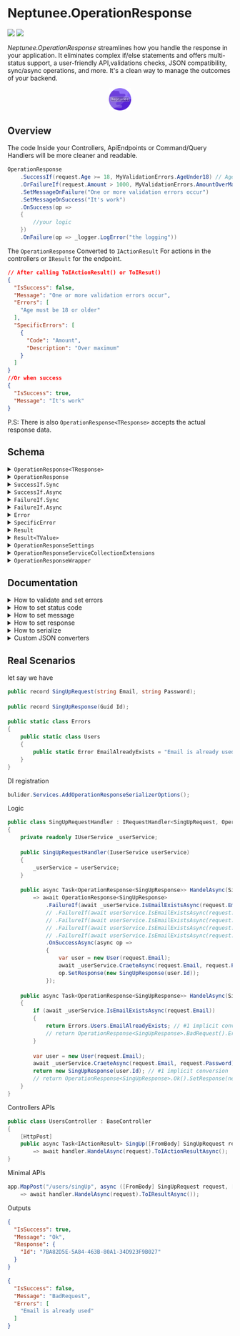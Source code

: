 # Neptunee.OperationResponse

![](https://img.shields.io/nuget/dt/Neptunee.OperationResponse)   [![](https://img.shields.io/nuget/v/Neptunee.OperationResponse)](https://www.nuget.org/packages/Neptunee.BaseCleanArchitecture)

*Neptunee.OperationResponse* streamlines how you handle the response in your application. It
eliminates complex if/else statements and offers multi-status support, a user-friendly API,validations checks, JSON
compatibility, sync/async operations, and more. It's a clean way to manage the outcomes of your backend.

<p align="center">
<img width="10%" src="icon.png"  alt="icon"/>

## Overview

The code Inside your Controllers, ApiEndpoints or Command/Query Handlers will be more cleaner and readable.

```csharp
OperationResponse
    .SuccessIf(request.Age >= 18, MyValidationErrors.AgeUnder18) // AgeUnder18 is new Error("Age must be 18 or older")
    .OrFailureIf(request.Amount > 1000, MyValidationErrors.AmountOverMax) // AmountOverMax is new SpecificError("Amount","Over maximum") 
    .SetMessageOnFailure("One or more validation errors occur")
    .SetMessageOnSuccess("It's work")
    .OnSuccess(op =>
    {
        //your logic
    })
    .OnFailure(op => _logger.LogError("the logging"))
```

The `OperationResponse` Converted to `IActionResult` For actions in the controllers or `IResult` for the endpoint.

```json
// After calling ToIActionResult() or ToIResut()
{
  "IsSuccess": false,
  "Message": "One or more validation errors occur",
  "Errors": [
	"Age must be 18 or older"
  ],
  "SpecificErrors": [
	{
	  "Code": "Amount",
	  "Description": "Over maximum"
	}
  ]
}
//Or when success
{
  "IsSuccess": true,
  "Message": "It's work"
}
```

P.S: There is also `OperationResponse<TResponse>` accepts the actual response data.

## Schema

<details>
  <summary><code>OperationResponse&lt;TResponse&gt;</code></summary>

#### Properties

| Property           | Type                         | Description                                                                                                                                                                                                                                                      |
|--------------------|------------------------------|------------------------------------------------------------------------------------------------------------------------------------------------------------------------------------------------------------------------------------------------------------------|
| **Message**        | `string?`                    | An optional message providing additional information or context related to the operation.<br/> The default serialized message is the name of `StatusCode` (e.g., Ok, BadRequest, etc.).                                                                          |                                 |
| **Response**       | `TResponse?`                 | The actual response data of the operation.                                                                                                                                                                                                                       |
| **Errors**         | `IReadOnlyCollection<Error>` | List of ([Error](src/Errors/Error.cs) or [SpecificError](src/Errors/SpecificError.cs)) associated with the operation.                                                                                                                                            |
| **HttpStatusCode** | `HttpStatusCode`             | [HttpStatusCode](https://github.com/dotnet/aspnetcore/blob/main/src/Http/Http.Abstractions/src/StatusCodes.cs) enum represents the HTTP status code returned by the operation.<br/> The default status `Ok` if errors property is empty or will be `BadRequest`. |
| **ExternalProps**  | `ExternalProps`              | [ExternalProps](src/ExternalProps.cs) object provides external properties provided based on the operation, actually it's a `Dictionary<string,string>`.                                                                                                          |
| **IsSuccess**      | `bool`                       | Indicates if the operation was successful.                                                                                                                                                                                                                       |
| **IsFailure**      | `bool`                       | Indicates if the operation has failed.                                                                                                                                                                                                                           |

#### Methods

| Method                                                          | Description                                               |
|-----------------------------------------------------------------|-----------------------------------------------------------|
| `SetResponse(TResponse? response)`                              | Sets the response of the operation.                       |
| `SetMessage(string? message, bool overwrite = false)`           | Sets the message related to the operation.                |
| `SetMessageOnSuccess(string message, bool overwrite = false)`   | Sets the message when operation is success.               |
| `SetMessageOnFailure(string message, bool overwrite = false)`   | Sets the message when operation is failure.               |
| `SetStatusCode(HttpStatusCode statusCode)`                      | Sets the HTTP status code.                                |
| `Error(Error error)`                                            | Adds an error to the operation.                           |
| `ExternalProp<TValue>(string key, TValue value)`                | Adds an external property to the operation.               |
| `OnSuccess(Action<OperationResponse<TResponse>> action)`        | Executes an action when operation is success.             |
| `OnSuccessAsync(Func<OperationResponse<TResponse>, Task> task)` | Asynchronously executes a task when operation is success. |
| `OnFailure(Action<OperationResponse<TResponse>> action)`        | Executes an action when operation is failure.             |
| `OnFailureAsync(Func<OperationResponse<TResponse>, Task> task)` | Asynchronously executes a task when operation is failure. |

#### Static Factory Methods

| Method                               | Description                                                                      |
|--------------------------------------|----------------------------------------------------------------------------------|
| `Unknown()`                          | Creates an `OperationResponse<TResponse>` with an unknown status.                |
| `Ok(string? message = null)`         | Creates a successful `OperationResponse<TResponse>` with an optional message.    |
| `BadRequest(string? message = null)` | Creates a failed `OperationResponse<TResponse>` with an optional message.        |
| `Result(Result result)`              | Creates an `OperationResponse<TResponse>` from an `Result`.                      |
| `Result(Result<TResponse> result)`   | Creates an `OperationResponse<TResponse>` from an `Result` with a response data. |

</details>
<details>
  <summary><code>OperationResponse</code></summary>

###### Inherits `OperationResponse<NoResponse>`

The [NoResponse](src/NoResponse.cs) is abstract record to define that operation will not return actual response data.

</details>
<details>
    <summary><code>SuccessIf.Sync</code></summary>

###### Partial of `OperationResponse<TResponse>`

#### Methods

| Method                                                                             | Description                                                                                                                                                                                                                                       |
|------------------------------------------------------------------------------------|---------------------------------------------------------------------------------------------------------------------------------------------------------------------------------------------------------------------------------------------------|
| `OrSuccessIf(bool predicate, Action<OperationResponse<TResponse>> onFalse)`        | Executes the provided action `onFalse` on the current `OperationResponse<TResponse>` if the provided boolean `predicate` is `false`, otherwise do nothing.                                                                                        |
| `OrSuccessIf(bool predicate, Error errorOnFalse)`                                  | Adds the provided error `errorOnFalse` to the current `OperationResponse<TResponse>` if the provided boolean `predicate` is `false`, otherwise do nothing.                                                                                        |
| `OrSuccessIf(Func<bool> predicate, Action<OperationResponse<TResponse>> onFalse)`  | Executes the provided action `onFalse` on the current `OperationResponse<TResponse>` if the boolean result of the provided predicate function is `false`, otherwise do nothing.                                                                   |
| `OrSuccessIf(Func<bool> predicate, Error errorOnFalse)`                            | Adds the provided error `errorOnFalse` to the current `OperationResponse<TResponse>` if the boolean result of the provided predicate function is `false`, otherwise do nothing.                                                                   |
| `OrIf(Result result)`                                                              | Modifies the current `OperationResponse<TResponse>` based on the properties of the provided `result`.                                                                                                                                             |
| `OrIf(Func<Result> result)`                                                        | Modifies the current `OperationResponse<TResponse>` based on the properties of the provided `result` obtained through the function.                                                                                                               |
| `AndSuccessIf(Func<bool> predicate, Action<OperationResponse<TResponse>> onFalse)` | If the current `OperationResponse<TResponse>` is still a success, executes the provided action `onFalse` on the current `OperationResponse<TResponse>` if the boolean result of the provided predicate function is `false`, otherwise do nothing. |
| `AndSuccessIf(Func<bool> predicate, Error errorOnFalse)`                           | If the current `OperationResponse<TResponse>` is still a success, adds the provided error `errorOnFalse` to the current `OperationResponse<TResponse>` if the boolean result of the provided predicate function is `false`, otherwise do nothing. |
| `AndIf(Func<Result> result)`                                                       | If the current `OperationResponse<TResponse>` is still a success, modifies it based on the properties of the provided `result` obtained through the function.                                                                                     |

#### Static Factory Methods

| Method                                                                          | Description                                                                                                                                                                                                                                |
|---------------------------------------------------------------------------------|--------------------------------------------------------------------------------------------------------------------------------------------------------------------------------------------------------------------------------------------|
| `SuccessIf(bool predicate, Action<OperationResponse<TResponse>> onFalse)`       | Creates a new unknown `OperationResponse<TResponse>`, then executes the provided action `onFalse` on the current `OperationResponse<TResponse>` if the provided boolean `predicate` is `false`, otherwise do nothing.                      |
| `SuccessIf(bool predicate, Error errorOnFalse)`                                 | Creates a new unknown `OperationResponse<TResponse>`, then adds the provided error `errorOnFalse` to the current `OperationResponse<TResponse>` if the provided boolean `predicate` is `false`, otherwise do nothing.                      |
| `SuccessIf(Func<bool> predicate, Action<OperationResponse<TResponse>> onFalse)` | Creates a new unknown `OperationResponse<TResponse>`, then executes the provided action `onFalse` on the current `OperationResponse<TResponse>` if the boolean result of the provided predicate function is `false`, otherwise do nothing. |
| `SuccessIf(Func<bool> predicate, Error errorOnFalse)`                           | Creates a new unknown `OperationResponse<TResponse>`, then adds the provided error `errorOnFalse` to the current `OperationResponse<TResponse>` if the boolean result of the provided predicate function is `false`, otherwise do nothing. |
| `If(Result result)`                                                             | Creates a new unknown `OperationResponse<TResponse>`, then modifies the current `OperationResponse<TResponse>` based on the properties of the provided `result`.                                                                           |

</details>
<details>
    <summary><code>SuccessIf.Async</code></summary>

Asynchronous method of `SuccessIf.Sync`.

#### Methods

| Method                                                                                        |
|-----------------------------------------------------------------------------------------------|
| `OrSuccessIfAsync(Func<Task<bool>> predicate, Action<OperationResponse<TResponse>> onFalse)`  |
| `OrSuccessIfAsync(Func<Task<bool>> predicate, Error errorOnFalse)`                            |
| `OrIfAsync(Func<Task<Result>> result)`                                                        |
| `AndSuccessIfAsync(Func<Task<bool>> predicate, Action<OperationResponse<TResponse>> onFalse)` |
| `AndSuccessIfAsync(Func<Task<bool>> predicate, Error errorOnFalse)`                           |
| `AndIfAsync(Func<Task<Result>> result)`                                                       |

#### Static Factory Methods

| Method                                                                                     |
|--------------------------------------------------------------------------------------------|
| `SuccessIfAsync(Func<Task<bool>> predicate, Action<OperationResponse<TResponse>> onFalse)` |
| `SuccessIfAsync(Func<Task<bool>> predicate, Error errorOnFalse)`                           |

</details>

<details>
    <summary><code>FailureIf.Sync</code></summary>

Partial of `OperationResponse<TResponse>`

#### Methods

| Method                                                                            | Description                                                                                                                                                                                                                                     |
|-----------------------------------------------------------------------------------|-------------------------------------------------------------------------------------------------------------------------------------------------------------------------------------------------------------------------------------------------|
| `OrFailureIf(bool predicate, Action<OperationResponse<TResponse>> onTrue)`        | Executes the provided action `onTrue` on the current `OperationResponse<TResponse>` if the provided boolean `predicate` is `true`, otherwise do nothing.                                                                                        |
| `OrFailureIf(bool predicate, Error errorOnTrue)`                                  | Adds the provided error `errorOnTrue` to the current `OperationResponse<TResponse>` if the provided boolean `predicate` is `true`, otherwise do nothing.                                                                                        |
| `OrFailureIf(Func<bool> predicate, Action<OperationResponse<TResponse>> onTrue)`  | Executes the provided action `onTrue` on the current `OperationResponse<TResponse>` if the boolean result of the provided predicate function is `true`, otherwise do nothing.                                                                   |
| `OrFailureIf(Func<bool> predicate, Error errorOnTrue)`                            | Adds the provided error `errorOnTrue` to the current `OperationResponse<TResponse>` if the boolean result of the provided predicate function is `true`, otherwise do nothing.                                                                   |
| `AndFailureIf(Func<bool> predicate, Action<OperationResponse<TResponse>> onTrue)` | If the current `OperationResponse<TResponse>` is still a success, executes the provided action `onTrue` on the current `OperationResponse<TResponse>` if the boolean result of the provided predicate function is `true`, otherwise do nothing. |
| `AndFailureIf(Func<bool> predicate, Error errorOnTrue)`                           | If the current `OperationResponse<TResponse>` is still a success, adds the provided error `errorOnTrue` to the current `OperationResponse<TResponse>` if the boolean result of the provided predicate function is `true`, otherwise do nothing. |

#### Static Factory Methods

| Method                                                                         | Description                                                                                                                                                                                                                              |
|--------------------------------------------------------------------------------|------------------------------------------------------------------------------------------------------------------------------------------------------------------------------------------------------------------------------------------|
| `FailureIf(bool predicate, Action<OperationResponse<TResponse>> onTrue)`       | Creates a new unknown `OperationResponse<TResponse>`, then executes the provided action `onTrue` on the current `OperationResponse<TResponse>` if the provided boolean `predicate` is `true`, otherwise do nothing.                      |
| `FailureIf(bool predicate, Error errorOnTrue)`                                 | Creates a new unknown `OperationResponse<TResponse>`, then adds the provided error `errorOnTrue` to the current `OperationResponse<TResponse>` if the provided boolean `predicate` is `true`, otherwise do nothing.                      |
| `FailureIf(Func<bool> predicate, Action<OperationResponse<TResponse>> onTrue)` | Creates a new unknown `OperationResponse<TResponse>`, then executes the provided action `onTrue` on the current `OperationResponse<TResponse>` if the boolean result of the provided predicate function is `true`, otherwise do nothing. |
| `FailureIf(Func<bool> predicate, Error errorOnTrue)`                           | Creates a new unknown `OperationResponse<TResponse>`, then adds the provided error `errorOnTrue` to the current `OperationResponse<TResponse>` if the boolean result of the provided predicate function is `true`, otherwise do nothing. |

</details>

<details>
    <summary><code>FailureIf.Async</code></summary>

Asynchronous method of `FailureIf.Sync`.

#### Methods

| Method                                                                                       |
|----------------------------------------------------------------------------------------------|
| `OrFailureIfAsync(Func<Task<bool>> predicate, Action<OperationResponse<TResponse>> onTrue)`  |
| `OrFailureIfAsync(Func<Task<bool>> predicate, Error errorOnTrue)`                            |
| `AndFailureIfAsync(Func<Task<bool>> predicate, Action<OperationResponse<TResponse>> onTrue)` |
| `AndFailureIfAsync(Func<Task<bool>> predicate, Error errorOnTrue)`                           |

#### Static Factory Methods

| Method                                                                                    |
|-------------------------------------------------------------------------------------------|
| `FailureIfAsync(Func<Task<bool>> predicate, Action<OperationResponse<TResponse>> onTrue)` |
| `FailureIfAsync(Func<Task<bool>> predicate, Error errorOnFalse)`                          |

</details>


<details>
  <summary><code>Error</code></summary>

The `Error` record represents a error with a textual description. It is commonly used to provide human-readable error messages.

#### Properties

| Property        | Type     | Description                         |
|-----------------|----------|-------------------------------------|
| **Description** | `string` | A textual description of the error. |

#### Conversion Operators

| Method                                        | Description                                                               |
|-----------------------------------------------|---------------------------------------------------------------------------|
| `implicit operator Error(string description)` | Implicitly converts a string to an `Error` with the provided description. |

</details>

<details>
  <summary><code>SpecificError</code></summary>

###### Inherits `Error`

Representing an error with both a code and a description. It is commonly used to provide more specific error information, such as in any prop or field it happened.

#### Properties

| Property        | Type     | Description                         |
|-----------------|----------|-------------------------------------|
| **Code**        | `string` | A code associated with the error.   |
| **Description** | `string` | A textual description of the error. |

</details>
<details>
  <summary><code>Result</code></summary>

Use the `Result` class in scenarios where you need to handle logic before passing the relevant information to the `OperationResponse<TResponse>`.
<br>
It used as an intermediary layer that can encapsulate and communicate information between services or methods.

#### Properties

| Property          | Type                         | Description                                                                                                                       |
|-------------------|------------------------------|-----------------------------------------------------------------------------------------------------------------------------------|
| **StatusCode**    | `HttpStatusCode`             | The HTTP status code associated with the result.                                                                                  |
| **Error**         | `Error?`                     | An optional error associated with the result.                                                                                     |
| **Message**       | `string?`                    | An optional message providing additional information or context related to the result.                                            |
| **ExternalProps** | `Dictionary<string, string>` | Additional external properties provided as key-value pairs.                                                                       |
| **IsSuccess**     | `bool`                       | Indicates if the result represents a successful operation, typically when the `StatusCode` falls within the range of 200-299.     |
| **IsFailure**     | `bool`                       | Indicates if the result represents a failed operation, typically when the `StatusCode` does not fall within the range of 200-299. |

#### Methods

| Method                     | Description                                                             |
|----------------------------|-------------------------------------------------------------------------|
| `To<TValue>()`             | Converts the `Result` to an `Result<TValue>` without providing a value. |
| `To<TValue>(TValue value)` | Converts the `Result` to an `Result<TValue>` and provides a value.      |

#### Static Factory Methods

| Method                                                                                                                          | Description                                                                         |
|---------------------------------------------------------------------------------------------------------------------------------|-------------------------------------------------------------------------------------|
| `With(HttpStatusCode statusCode, Error? error = null, string? message = null, Dictionary<string, string> externalProps = null)` | Creates a new `Result` with the specified properties.                               |
| `Ok(string? message = null, Dictionary<string, string> externalProps = null)`                                                   | Creates a successful `Result` with an optional message and external properties.     |
| `BadRequest(Error? error = null, string? message = null, Dictionary<string, string> externalProps = null)`                      | Creates a failed `Result` with an optional error, message, and external properties. |

</details>
<details>
  <summary><code>Result&lt;TValue&gt;</code></summary>

###### Inherits `Result`

Use `Result<TValue>` in case there are `TValue` will returned.

#### Properties

| Property     | Type     | Description                                    |
|--------------|----------|------------------------------------------------|
| **Value**    | `TValue` | representing the actual return data.           |
| **HasValue** | `bool`   | Indicates if the `Value` has a non-null value. |

#### Methods

| Method             | Description                                                                                   |
|--------------------|-----------------------------------------------------------------------------------------------|
| `ValueOrDefault()` | Retrieves the `Value` if it has a non-null value, or returns `null` if the `Value` is `null`. |

#### Conversion Operators

| Operator                                          | Description                                                                                    |
|---------------------------------------------------|------------------------------------------------------------------------------------------------|
| `implicit operator TValue(Result<TValue> result)` | Implicitly converts an `Result<TValue>` to its `Value`.                                        |
| `implicit operator Result<TValue>(TValue value)`  | Implicitly converts a `TValue` to a successful `Result<TValue>` containing the provided value. |

</details>
<details>
  <summary><code>OperationResponseSettings</code></summary>

Provides a central place to manage and configure settings related to the serialization of `OperationResponse<TResponse>` objects.

#### Properties

| Property                  | Type                    | Description                                                                                     |
|---------------------------|-------------------------|-------------------------------------------------------------------------------------------------|
| **JsonSerializerOptions** | `JsonSerializerOptions` | The JSON serialization options used for custom serialization of `OperationResponse<TResponse>`. |

#### Methods

| Method                                                                     | Description                                                           |
|----------------------------------------------------------------------------|-----------------------------------------------------------------------|
| `ResetConverterFactory(JsonConverterFactory converterFactory)`             | Resets the JSON converter factory for `OperationResponse<TResponse>`. |
| `ResetConverterFactory<TJsonConverter>()`                                  | Resets the JSON converter factory for `OperationResponse<TResponse>`. |
| `ResetErrorConverter(JsonConverter<IReadOnlyCollection<Error>> converter)` | Resets the JSON converter for `IReadOnlyCollection<Error>`.           |
| `ResetErrorConverter<TJsonConverter>()`                                    | Resets the JSON converter for `IReadOnlyCollection<Error>`.           |
| `ResetExternalPropsConverter(JsonConverter<ExternalProps> converter)`      | Resets the JSON converter for `ExternalProps`.                        |
| `ResetExternalPropsConverter<TJsonConverter>()`                            | Resets the JSON converter for `ExternalProps`.                        |

Use the `OperationResponseSettings` class to configure the JSON serialization options for `OperationResponse<TResponse>` and to
manage custom JSON converters.

</details>

<details>
  <summary><code>OperationResponseServiceCollectionExtensions</code></summary>

Offers extension methods for configuring the `OperationResponse<TResponse>` JSON serialization options within MVC and HTTP serialization options in ASP.NET Core.

#### Methods

| Method                                                                                                                                                                                                                                                                                           | Description                                                                                                                 |
|--------------------------------------------------------------------------------------------------------------------------------------------------------------------------------------------------------------------------------------------------------------------------------------------------|-----------------------------------------------------------------------------------------------------------------------------|
| `AddOperationResponseSerializerOptions(JsonConverterFactory? operationResponseJsonConverterFactory = null, JsonConverter<IReadOnlyCollection<Error>>? errorJsonConverter = null, JsonConverter<ExternalProps>? externalPropsJsonConverter = null, Action<JsonSerializerOptions>? action = null)` | Configures JSON serialization options for `OperationResponse<TResponse>` and related objects within the service collection. |

Use the `OperationResponseServiceCollectionExtensions` class when you want to configure JSON serialization options for your ASP.NET Core application, especially when working with `OperationResponse<TResponse>` and related types.

</details>
<details>
  <summary><code>OperationResponseWrapper</code></summary>

| Method                                                                                                                          | Description                                                                                                    |
|---------------------------------------------------------------------------------------------------------------------------------|----------------------------------------------------------------------------------------------------------------|
| `ToIActionResult<TResponse>(this OperationResponse<TResponse> OperationResponse<TResponse>, object? serializerSettings = null)` | Converts an `OperationResponse<TResponse>` to a `JsonResult`.                                                  |
| `ToIActionResultAsync<TResponse>(this Task<OperationResponse<TResponse>> task, object? serializerSettings = null)`              | Asynchronously converts an `OperationResponse<TResponse>` to a `JsonResult`.                                   |
| `ToIResult<TResponse>(this OperationResponse<TResponse> OperationResponse<TResponse>,JsonSerializerOptions? options = null)`    | Converts an `OperationResponse<TResponse>` to a `Results.Json` (supported in .NET 6.0 or greater).             |
| `ToIResultAsync<TResponse>(this Task<OperationResponse<TResponse>> task,JsonSerializerOptions? options = null)`                 | Asynchronously converts `OperationResponse<TResponse>` to a `Results.Json` (supported in .NET 6.0 or greater). |
| `ToOperationResponse<TResponse>(this IdentityResult identityResult)`                                                            | Converts an `IdentityResult` to an `OperationResponse<TResponse>`.                                             |

</details>

## Documentation

<details>
  <summary>How to validate and set errors</summary>

There are bunch of ways to validate your operation (check out all methods in [Schema](#schema)).
<br>
For defining errors there are 3 ways:

- `Error(string Description)` record.
- `SpecificError(string Code,string Description)` record inherits `Error(string Description)`.
- `string` implicit convert to `Error(string Description)`.

All errors set to `List<Error>`.

```csharp
public class SampleRequestHandler : IRequestHandler<Request,OperationResponse>
{
    // ctor and injections
    
    public async Task<OperationResponse> HandelAsync(Request request)
        => await OperationResponse
            .SuccessIf(request.Prop == true, "the error") // way 1
            .OrFailureIf(() => request.Prop == true, new Error("the error")) // way 2
            .OrFailureIf(request.Prop == true, new SpecificError("the code", "description")) // way 3
            .AndFailureIfAsync(async () => await _service.IsGoneAsync(), op =>
            {
                //case: logic if this error occur 
                op.SetStatusCode(HttpStatusCode.Gone);
                op.Error(/* chose way you like */);
            })
            .OnSuccessAsync(op =>
            {
                // your logic
            });
}
```

The deference between `Or` / `And` methods is the `And` methods check if `OperationResponse<TResponse>` is still success before execute, otherwise will skip.
<br>
So you may use `And` in case you have expensive check that you only want to check when everything else is alright.
</details>
<details>
  <summary>How to set status code</summary>

You can use `SetStatusCode()` method to set custom status code you need.

No need to set the **Ok** & **BadRequest** status because will automatically set if the `Errors` property was empty or not.

```csharp
    public OperationResponse Handel(Request request)
        => OperationResponse
            .IfSuccsus(/* passing params */)
            .OnSuccess(op =>
            {
                op.SetStatusCode(HttpStatusCode.Created);
                // logic
            });
```

```csharp
    public OperationResponse Handel(Request request)
    {
        // logic
        retrun OperationResponse.SetStatusCode(HttpStatusCode.Continue)
    } 
```

</details>
<details>
  <summary>How to set message</summary>

```diff
public class SampleRequestHandler : IRequestHandler<Request,OperationResponse>
{
    // ctor and injections
    
    public async Task<OperationResponse> HandelAsync(Request request)
        => await OperationResponse
            .SuccessIf(request.Prop == true, "the error") // way 1
            .OrFailureIf(request.Prop == true, new Error("the error")) // way 2
            .OrFailureIf(request.Prop == true, new SpecificError("the code", "description")) // way 3
            .AndFailureIfAsync(async () => await _service.IsGoneAsync(), op =>
            {
                // case: logic if this error occur 
                op.SetStatusCode(HttpStatusCode.Gone);
                op.Error(/* chose way you like */);
            })
+           .SetMessageOnSuccess("your succses message") // way 1
+           .SetMessageOnFailure("your failure message") // way 2
+           .SetMessage("your message") // way 3
            .OnSuccessAsync(op =>
            {
                // your logic
            });
}
```

This setters check if the message is null first, so like the example above the `SetMessage()` will not execute but the
setters has optional parameter `bool overwrite = false` can make it execute (`SetMessage("your message",true)`) in your rare case.
</details>

<details>
  <summary>How to set response</summary>

You can use `SetResponse()` method to set the actual data of the operation or just return the response that will implicitly convert to `OperationResponse<TResponse>` with `200` as status code and `OK` as message.

```csharp
    public OperationResponse<Response> Handel(Request request)
        => OperationResponse<Response>
            .IfSuccsus(/* passing params */)
            .OnSuccess(op =>
            {
                // logic
                op.SetResponse(new Response(/* passing params */));
            });
```

```csharp
    public OperationResponse<Response> Handel(Request request)
    {
        // logic
        retrun new Response(/* passing params */);
    } 
```

</details>

<details>
  <summary>How to serialize</summary>

When serialize `OperationResponse<TResponse>` must use `JsonSerializerOptions` in [OperationResponseSettings](src/OperationResponseSettings.cs).

```csharp
JsonSerializer.Serialize(operationResponse, OperationResponseSettings.JsonSerializerOptions);
```

To configure these options for MVC and HTTP serialization in ASP.NET Core. In other words, to use them when calling `ToIActionResult()` or `ToIResult()` should use:

```csharp
bulider.Services.AddOperationResponseSerializerOptions();
```

You can also change the default converters or options using `OperationResponseSettings` methods, check the schema [here](#methods-7).

```csharp
OperationResponseSettings.ResetErrorConverter<IgnoreEmptyCombineErrorConverter>();
```

or pass to optional parameters in `AddOperationResponseSerializerOptions()`:

```csharp
bulider.Services.AddOperationResponseSerializerOptions(externalPropsJsonConverter: new ExternalPropsConverter());
```

The `JsonSerializerOptions` has 3 JSON converts for *OperationResponse<TResponse>*, *ExternalProps* and *Errors*.

P.S: can check the available JSON converters in ****Custom JSON converters**** bellow.
</details>

<details>
  <summary>Custom JSON converters</summary>

The custom JSON converters divided to:

- OperationResponse<TResponse>
    - [OperationResponseConverter with Factory](src/Converters/OperationResponseConverter.cs) *(the default)*:
        - `IsSuccess` : serialize to **boolean**.
        - `Message` : serialize to **string** if is not null otherwise to name of status code.
        - `Response` : serialize to **object** if is not null otherwise ignore it.
        - `Errors` : serialize depends on the custom converter provided *(the default: `IgnoreEmptySplitErrorConverter`)*.
        - `ExtrenalProps` : serialize depends on the custom converter provided *(the default: `IgnoreEmptyExternalPropsConverter`)*.
        ```json
        {
          "IsSuccess": true,
          "Message": "OK"
        }
        ```
        ```json
        {
          "IsSuccess": false,
          "Message": "BadRequest",
          "Errors": [
            "the error"
          ]
        }
        ```
        ```json
        {
          "IsSuccess": true,
          "Message": "Custom message",
          "Response": {
            // The actual response object
          }
        }
      ```
- ExternalProps
    - [ExternalPropsConverter](src/Converters/ExternalPropsConverter.cs):
        - `ExternalProps` : serialize to **object**.
        ```json
        {
          "IsSuccess": true,
          "Message": "OK",
          "ExternalProps": {
            "key": "value"
          }
        }
        ```
        ```json
        {
          "IsSuccess": true,
          "Message": "OK",
          "ExternalProps": {}
        }
        ```
    - [IgnoreEmptyExternalPropsConverter](src/Converters/IgnoreEmpty/IgnoreEmptyExternalPropsConverter.cs) *(the default)*:
      ###### Inherits ExternalPropsConverter
        - `ExternalProps`: serialize to **object** if are *not empty* otherwise **ignore** it.
        ```json
            {
              "IsSuccess": true,
              "Message": "OK",
              "ExternalProps": {
                "key": "value"
              }
            }
        ```
        ```json
            {
              "IsSuccess": true,
              "Message": "OK"
            }
        ```
- Errors
    - [SplitErrorConverter](src/Converters/SplitErrorConverter.cs):
        - `Errors` : serialize the *Error(string Description)* to **list of strings**.
        - `SpecificErrors` : serialize the *SpecificError(string Code,string Description)* to **list of objects**.
        ```json
        {
          "IsSuccess": false,
          "Message": "BadRequest",
          "Errors": [
            "the error"
          ],
          "SpecificErrors": [
            {
              "Code": "The Code",
              "Description": "The Description"
            }
          ]
        }
        ```
        ```json
        {
          "IsSuccess": true,
          "Message": "OK",
          "Errors": [],
          "SpecificErrors": []
        }
        ```
    - [CombineErrorConverter](src/Converters/CombineErrorConverter.cs):
        - `Errors` : serialize to **list of strings** by converting `SpecificError(string Code,string Description)` object to `$"{Code} : {Description}"` string.
        ```json
        {
          "IsSuccess": false,
          "Message": "BadRequest",
          "Errors": [
            "the error",
            "The Code : The Description"
          ]
        }
        ```
        ```json
        {
          "IsSuccess": true,
          "Message": "OK",
          "Errors": []
        }
        ``` 
    - [IgnoreEmptySplitErrorConverter](src/Converters/IgnoreEmpty/IgnoreEmptySplitErrorConverter.cs) *(the default)*:
      ###### Inherits SplitErrorConverter
        - `Errors` : serialize the *Error(string Description)* to **list of strings** if are *not empty* otherwise **ignore** it..
        - `SpecificErrors` : serialize the *SpecificError(string Code,string Description)* to **list of objects** if are *not empty* otherwise **ignore** it.
         ```json
        {
          "IsSuccess": false,
          "Message": "BadRequest",
          "Errors": [
            "the error"
          ],
          "SpecificErrors": [
            {
              "Code": "The Code",
              "Description": "The Description"
            }
          ]
        }
        ```
        ```json
        {
          "IsSuccess": false,
          "Message": "BadRequest",
          "Errors": [
            "the error"
          ]
        }
        ```
        ```json
        {
          "IsSuccess": true,
          "Message": "OK"
        }
        ```
    - [IgnoreEmptyCombineErrorConverter](src/Converters/IgnoreEmpty/IgnoreEmptyCombineErrorConverter.cs):
      ###### Inherits CombineErrorConverter
        - `Errors` : serialize to **list of strings** by converting `SpecificError(string Code,string Description)` object to `$"{Code} : {Description}"` string if are *not empty* otherwise **ignore** it.
        ```json
        {
          "IsSuccess": false,
          "Message": "BadRequest",
          "Errors": [
            "The Code : The Description"
          ]
        }
        ```
        ```json
        {
          "IsSuccess": true,
          "Message": "OK"
        }
        ```

</details>

## Real Scenarios

let say we have

```csharp
public record SingUpRequest(string Email, string Password);

public record SingUpResponse(Guid Id);

public static class Errors
{
    public static class Users
    {
        public static Error EmailAlreadyExists = "Email is already used";
    }
}
```

DI registration

```csharp
bulider.Services.AddOperationResponseSerializerOptions();
```

Logic

```csharp
public class SingUpRequestHandler : IRequestHandler<SingUpRequest, OperationResponse<SingUpResponse>>
{
    private readonly IUserService _userService;

    public SingUpRequestHandler(IuserService userService)
    {
        _userService = userService;
    }

    public async Task<OperationResponse<SingUpResponse>> HandelAsync(SingUpRequest request) // #1
        => await OperationResponse<SingUpResponse>
            .FailureIf(await _userService.IsEmailExistsAsync(request.Email), Errors.Users.EmailAlreadyExists)
            // .FailureIf(await userService.IsEmailExistsAsync(request.Email), new Error("Email is already used")) #2
            // .FailureIf(await userService.IsEmailExistsAsync(request.Email), "Email is already used") #3
            // .FailureIf(await userService.IsEmailExistsAsync(request.Email), new SpecificError("Email","already used")) #4
            // .FailureIf(await userService.IsEmailExistsAsync(request.Email), op => op.Error(Errors.Users.EmailAlreadyExists)) #5 and more
            .OnSuccessAsync(async op =>
            {
                var user = new User(request.Email);
                await _userService.CraeteAsync(request.Email, request.Password);
                op.SetResponse(new SingUpResponse(user.Id));
            });

    public async Task<OperationResponse<SingUpResponse>> HandelAsync(SingUpRequest request) // #2
    {
        if (await _userService.IsEmailExistsAsync(request.Email))
        {
            return Errors.Users.EmailAlreadyExists; // #1 implicit conversion
            // return OperationResponse<SingUpResponse>.BadRequest().Error(Errors.Users.EmailAlreadyExists); #2
        }

        var user = new User(request.Email);
        await _userService.CraeteAsync(request.Email, request.Password);
        return new SingUpResponse(user.Id); // #1 implicit conversion
        // return OperationResponse<SingUpResponse>.Ok().SetResponse(new SingUpResponse(user.Id)); #2
    }
}
```

Controllers APIs

```csharp
public class UsersController : BaseController
{
    [HttpPost]
    public async Task<IActionResult> SingUp([FromBody] SingUpRequest request, [FromServices] IRequestHandler<SingUpRequest, OperationResponse<SingUpResponse>> handler)
        => await handler.HandelAsync(request).ToIActionResultAsync();
}
```

Minimal APIs

```csharp
app.MapPost("/users/singUp", async ([FromBody] SingUpRequest request, [FromServices] IRequestHandler<SingUpRequest, OperationResponse<SingUpResponse>> handler)
    => await handler.HandelAsync(request).ToIResultAsync());
```

Outputs

```json
{
  "IsSuccess": true,
  "Message": "Ok",
  "Response": {
	"Id": "7BA82D5E-5A84-463B-80A1-34D923F9B027"
  }
}
```

```json
{
  "IsSuccess": false,
  "Message": "BadRequest",
  "Errors": [
	"Email is already used"
  ]
}
```
